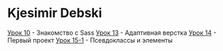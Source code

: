 # Kjesimir Debski

[Урок 10](https://kjesimir.github.io/ProjectGloAcademy/Lesson№10) - Знакомство c Sass
[Урок 13](https://kjesimir.github.io/ProjectGloAcademy/Lesson№13) - Адаптивная верстка
[Урок 14](https://kjesimir.github.io/ProjectGloAcademy/Lesson№14) - Первый проект
[Урок 15-1](https://kjesimir.github.io/ProjectGloAcademy/Lesson№15-1) - Псевдоклассы и элементы